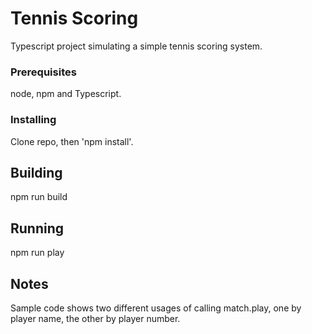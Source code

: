 # Tennis Scoring

Typescript project simulating a simple tennis scoring system.

### Prerequisites

node, npm and Typescript.

### Installing

Clone repo, then 'npm install'.

## Building

npm run build

## Running

npm run play

## Notes

Sample code shows two different usages of calling match.play, one by player name, the other by player number.
